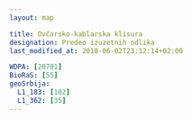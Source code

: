 ```yaml
---
layout: map

title: Ovčarsko-kablarska klisura
designation: Predeo izuzetnih odlika
last_modified_at: 2018-06-02T23:12:14+02:00

WDPA: [20701]
BioRaS: [55]
geoSrbija:
  L1_183: [102]
  L1_362: [35]
---
```

